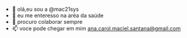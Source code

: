 - 👋 olá,eu sou a @mac21sys
- 👀 eu me enteresso na aréa da saúde
- 💞️ procuro colaborar sempre
- 📫 voce pode chegar em mim ana.carol.maciel.santana@gmail.com

<!---
mac21sys/mac21sys is a ✨ special ✨ repository because its `README.md` (this file) appears on your GitHub profile.
You can click the Preview link to take a look at your changes.
--->
